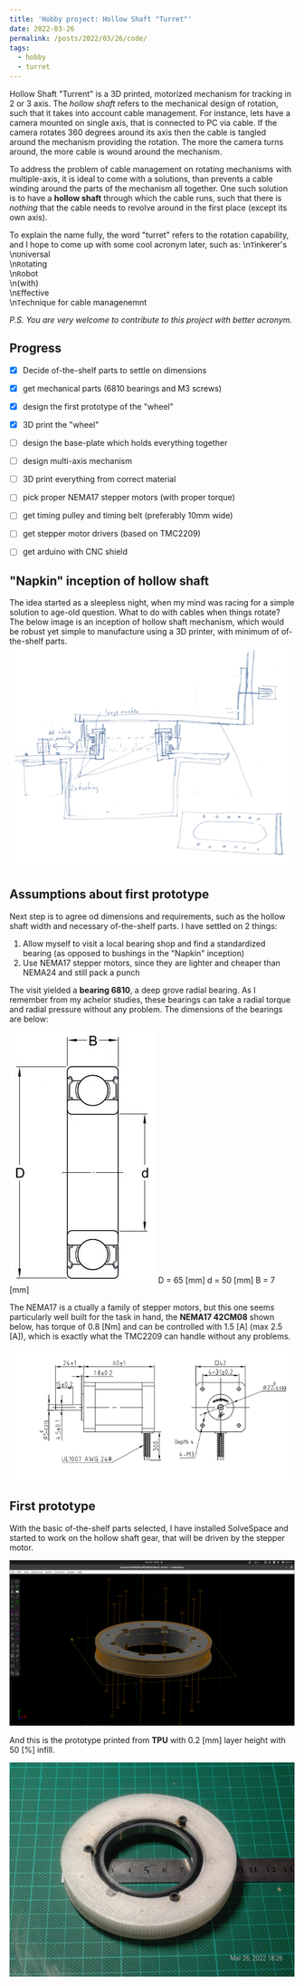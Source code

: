 ```yaml
---
title: 'Hobby project: Hollow Shaft "Turret"'
date: 2022-03-26
permalink: /posts/2022/03/26/code/
tags:
  - hobby
  - turret
---
```


Hollow Shaft "Turrent" is a 3D printed, motorized mechanism for tracking in 2 or 3 axis. 
The *hollow shaft* refers to the mechanical design of rotation, such that it takes 
into account cable management. For instance, lets have a camera mounted on single 
axis, that is connected to PC via cable. If the camera rotates 360 degrees around its axis
then the cable is tangled around the mechanism providing the rotation. The more the camera 
turns around, the more cable is wound around the mechanism.

To address the problem of cable management on rotating mechanisms with multiple-axis, it is 
ideal to come with a solutions, than prevents a cable winding around the parts of the 
mechanism all together. One such solution is to have a **hollow shaft** through which the 
cable runs, such that there is *nothing* that the cable needs to revolve around in the 
first place (except its own axis).

To explain the name fully, the word "turret" refers to the rotation capability, and I hope to come
up with some cool acronym later, such as:
  \n`T`inkerer's  
  \n`U`niversal  
  \n`R`otating  
  \n`R`obot  
  \n(with)  
  \n`E`ffective  
  \n`T`echnique for cable managenemnt  
  

*P.S. You are very welcome to contribute to this project with better acronym.*

## Progress
- [x] Decide of-the-shelf parts to settle on dimensions
- [x] get mechanical parts (6810 bearings and M3 screws)
- [x] design the first prototype of the "wheel"
- [x] 3D print the "wheel"
- [ ] design the base-plate which holds everything together
- [ ] design multi-axis mechanism 
- [ ] 3D print everything from correct material
- [ ] pick proper NEMA17 stepper motors (with proper torque)
- [ ] get timing pulley and timing belt (preferably 10mm wide)
- [ ] get stepper motor drivers (based on TMC2209)
- [ ] get arduino with CNC shield 


## "Napkin" inception of hollow shaft

The idea started as a sleepless night, when my mind was racing for a simple solution to age-old question. 
What to do with cables when things rotate? The below image is an inception of hollow shaft mechanism, which 
would be robust yet simple to manufacture using a 3D printer, with minimum of of-the-shelf parts. 
![turret_cross_section](/images/blog/hobby_turret/turret_cross_section_drawing.jpg)

## Assumptions about first prototype
Next step is to agree od dimensions and requirements, such as the hollow shaft width and necessary of-the-shelf parts.
 I have settled on 2 things: 

1. Allow myself to visit a local bearing shop and find a standardized bearing (as opposed to bushings in the "Napkin" inception)
2. Use NEMA17 stepper motors, since they are lighter and cheaper than NEMA24 and still pack a punch

The visit yielded a **bearing 6810**, a deep grove radial bearing. As I remember from my achelor studies, 
these bearings can take a radial torque and radial pressure without any problem. The dimensions of the bearings are below:

![6810_dimensions](/images/blog/hobby_turret/6810_dimensions.jpg)
D = 65 [mm]
d = 50 [mm]
B = 7 [mm]

The NEMA17 is a ctually a family of stepper motors, but this one seems particularly well built for the task in hand,
the **NEMA17 42CM08** shown below, has torque of 0.8 [Nm] and can be controlled with 1.5 [A] (max 2.5 [A]), which is 
exactly what the TMC2209 can handle without any problems. 

![6810_dimensions](/images/blog/hobby_turret/NEMA17_42CM08.png)


## First prototype
With the basic of-the-shelf parts selected, I have installed SolveSpace and started to work on the hollow shaft gear, that 
will be driven by the stepper motor.

![solvespace_wheel_v4](/images/blog/hobby_turret/turret_wheel_v4.png)

And this is the prototype printed from **TPU** with 0.2 [mm] layer height with 50 [%] infill. 

![solvespace_wheel_v4](/images/blog/hobby_turret/3d_print_wheel_v4.jpeg)






